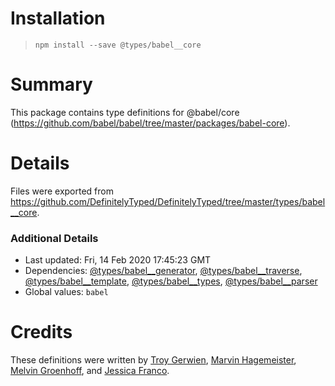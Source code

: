 # Installation
> `npm install --save @types/babel__core`

# Summary
This package contains type definitions for @babel/core (https://github.com/babel/babel/tree/master/packages/babel-core).

# Details
Files were exported from https://github.com/DefinitelyTyped/DefinitelyTyped/tree/master/types/babel__core.

### Additional Details
 * Last updated: Fri, 14 Feb 2020 17:45:23 GMT
 * Dependencies: [@types/babel__generator](https://npmjs.com/package/@types/babel__generator), [@types/babel__traverse](https://npmjs.com/package/@types/babel__traverse), [@types/babel__template](https://npmjs.com/package/@types/babel__template), [@types/babel__types](https://npmjs.com/package/@types/babel__types), [@types/babel__parser](https://npmjs.com/package/@types/babel__parser)
 * Global values: `babel`

# Credits
These definitions were written by [Troy Gerwien](https://github.com/yortus), [Marvin Hagemeister](https://github.com/marvinhagemeister), [Melvin Groenhoff](https://github.com/mgroenhoff), and [Jessica Franco](https://github.com/Jessidhia).
